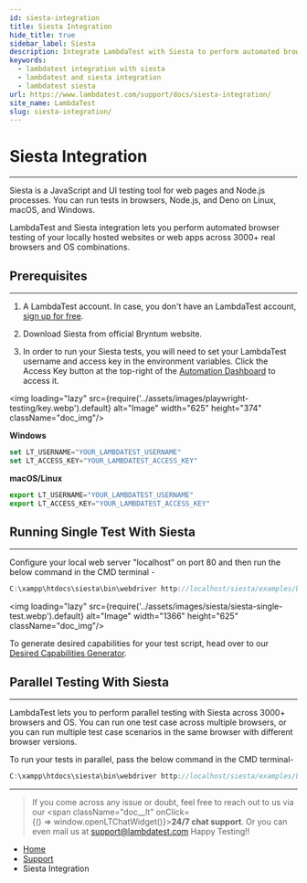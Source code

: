 ```yaml
---
id: siesta-integration
title: Siesta Integration
hide_title: true
sidebar_label: Siesta
description: Integrate LambdaTest with Siesta to perform automated browser testing of your locally hosted websites and web pages across 3000+ real browsers and operating systems.
keywords:
  - lambdatest integration with siesta
  - lambdatest and siesta integration 
  - lambdatest siesta
url: https://www.lambdatest.com/support/docs/siesta-integration/
site_name: LambdaTest
slug: siesta-integration/
---
```


<script type="application/ld+json"
      dangerouslySetInnerHTML={{ __html: JSON.stringify({
       "@context": "https://schema.org",
        "@type": "BreadcrumbList",
        "itemListElement": [{
          "@type": "ListItem",
          "position": 1,
          "name": "Home",
          "item": "https://www.lambdatest.com"
        },{
          "@type": "ListItem",
          "position": 2,
          "name": "Support",
          "item": "https://www.lambdatest.com/support/docs/"
        },{
          "@type": "ListItem",
          "position": 3,
          "name": "Siesta Integration",
          "item": "https://www.lambdatest.com/support/docs/siesta-integration/"
        }]
      })
    }}
></script>

# Siesta Integration
***

Siesta is a JavaScript and UI testing tool for web pages and Node.js processes. You can run tests in browsers, Node.js, and Deno on Linux, macOS, and Windows.

LambdaTest and Siesta integration lets you perform automated browser testing of your locally hosted websites or web apps across 3000+ real browsers and OS combinations.

## Prerequisites
***

1. A LambdaTest account. In case, you don't have an LambdaTest account, [sign up for free](https://accounts.lambdatest.com/register).

2. Download Siesta from official Bryntum website.

3. In order to run your Siesta tests, you will need to set your LambdaTest username and access key in the environment variables. Click the Access Key button at the top-right of the [Automation Dashboard](https://automation.lambdatest.com/build) to access it.

<img loading="lazy" src={require('../assets/images/playwright-testing/key.webp').default} alt="Image" width="625" height="374"  className="doc_img"/>


**Windows**

```js
set LT_USERNAME="YOUR_LAMBDATEST_USERNAME"
set LT_ACCESS_KEY="YOUR_LAMBDATEST_ACCESS_KEY"
```

**macOS/Linux**

```js
export LT_USERNAME="YOUR_LAMBDATEST_USERNAME"
export LT_ACCESS_KEY="YOUR_LAMBDATEST_ACCESS_KEY"
```

## Running Single Test With Siesta
***

Configure your local web server "localhost" on port 80 and then run the below command in the CMD terminal -

```js
C:\xampp\htdocs\siesta\bin\webdriver http://localhost/siesta/examples/browser/index.html --filter basic --lambdatest LT_USERNAME, LT_ACCESS_KEY --cap browserName=firefox --cap platform=windows
```

<img loading="lazy" src={require('../assets/images/siesta/siesta-single-test.webp').default} alt="Image" width="1366" height="625"  className="doc_img"/>


To generate desired capabilities for your test script, head over to our [Desired Capabilities Generator](https://www.lambdatest.com/capabilities-generator/).

## Parallel Testing With Siesta
***

LambdaTest lets you to perform parallel testing with Siesta across 3000+ browsers and OS. You can run one test case across multiple browsers, or you can run multiple test case scenarios in the same browser with different browser versions.


To run your tests in parallel, pass the below command in the CMD terminal-

```js
C:\xampp\htdocs\siesta\bin\webdriver http://localhost/siesta/examples/browser/index.html --filter basic --lambdatest LT_USERNAME, LT_ACCESS_KEY --cap browserName=firefox --cap platform=windows --max-workers
```
---

> If you come across any issue or doubt, feel free to reach out to us via our <span className="doc__lt" onClick={() => window.openLTChatWidget()}>**24/7 chat support**</span>. Or you can even mail us at [support@lambdatest.com](mailto:support@lambdatest.com) Happy Testing!!

<nav aria-label="breadcrumbs">
  <ul className="breadcrumbs">
    <li className="breadcrumbs__item">
      <a className="breadcrumbs__link" href="https://www.lambdatest.com">Home</a>
    </li>
    <li className="breadcrumbs__item">
      <a className="breadcrumbs__link" target="_ self" href="https://www.lambdatest.com/support/docs/">Support</a>
    </li>
    <li className="breadcrumbs__item breadcrumbs__item--active">
      <span className="breadcrumbs__link">Siesta Integration</span>
    </li>
  </ul>
</nav>